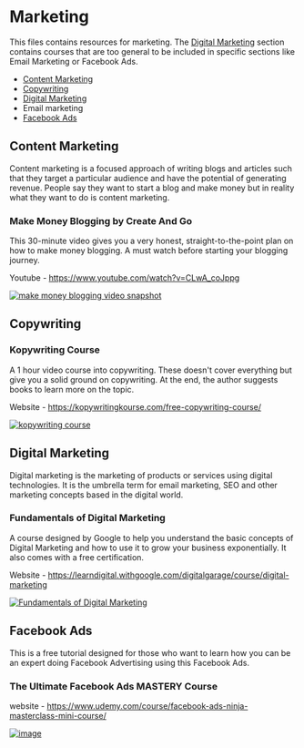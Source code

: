 # Marketing

This files contains resources for marketing. The [Digital Marketing](#digital-marketing) section contains courses that are too general to be included in specific sections like Email Marketing or Facebook Ads.

* [Content Marketing](#content-marketing)
* [Copywriting](#copywriting)
* [Digital Marketing](#digital-marketing)
* Email marketing
* [Facebook Ads](#facebook-ads)


## Content Marketing

Content marketing is a focused approach of writing blogs and articles such that they target a particular audience and have the potential of generating revenue. People say they want to start a blog and make money but in reality what they want to do is content marketing.

### Make Money Blogging by Create And Go

This 30-minute video gives you a very honest, straight-to-the-point plan on how to make money blogging. A must watch before starting your blogging journey.

Youtube - https://www.youtube.com/watch?v=CLwA_coJppg

[![make money blogging video snapshot](https://user-images.githubusercontent.com/4047597/66146138-cbdfcc00-e629-11e9-929e-7cbb8f845c89.png)](https://www.youtube.com/watch?v=CLwA_coJppg)


## Copywriting

### Kopywriting Course

A 1 hour video course into copywriting. These doesn't cover everything but give you a solid ground on copywriting. At the end, the author suggests books to learn more on the topic.

Website - https://kopywritingkourse.com/free-copywriting-course/

[![kopywriting course](https://user-images.githubusercontent.com/4047597/66063349-cff3e700-e560-11e9-8c3c-06158840c223.png)](https://kopywritingkourse.com/free-copywriting-course/)


## Digital Marketing

Digital marketing is the marketing of products or services using digital technologies. It is the umbrella term for email marketing, SEO and other marketing concepts based in the digital world.

### Fundamentals of Digital Marketing

A course designed by Google to help you understand the basic concepts of Digital Marketing and how to use it to grow your business exponentially. It also comes with a free certification.

Website - https://learndigital.withgoogle.com/digitalgarage/course/digital-marketing

[![Fundamentals of Digital Marketing](https://user-images.githubusercontent.com/28767301/66247545-55cb8a00-e73b-11e9-9768-bc4ee3f2379a.png)](https://learndigital.withgoogle.com/digitalgarage/course/digital-marketing)


## Facebook Ads

This is a free tutorial designed for those who want to learn how you can be an expert doing Facebook Advertising using this Facebook Ads.

### The Ultimate Facebook Ads MASTERY Course

website - https://www.udemy.com/course/facebook-ads-ninja-masterclass-mini-course/

[![image](https://user-images.githubusercontent.com/41269164/70538857-c7cfad80-1b88-11ea-9e8e-90359e57a941.png)](https://www.udemy.com/course/facebook-ads-ninja-masterclass-mini-course/learn/lecture/16706324?start=2505#overview)
